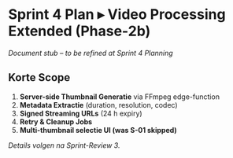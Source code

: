 # Sprint 4 Plan ▸ Video Processing Extended (Phase-2b)

_Document stub – to be refined at Sprint 4 Planning_

## Korte Scope

1. **Server-side Thumbnail Generatie** via FFmpeg edge-function  
2. **Metadata Extractie** (duration, resolution, codec)  
3. **Signed Streaming URLs** (24 h expiry)  
4. **Retry & Cleanup Jobs**  
5. **Multi-thumbnail selectie UI (was S-01 skipped)**

*Details volgen na Sprint-Review 3.*